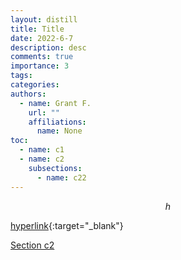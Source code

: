 ```yaml
---
layout: distill
title: Title
date: 2022-6-7
description: desc
comments: true
importance: 3
tags:
categories:
authors:  
  - name: Grant F.
    url: ""
    affiliations:
      name: None
toc:
  - name: c1
  - name: c2
    subsections:
      - name: c22
---
```


$$
\begin{equation}
h
\end{equation}
$$

[hyperlink](../eigentricks/){:target="_blank"}

[Section c2](#c2)
